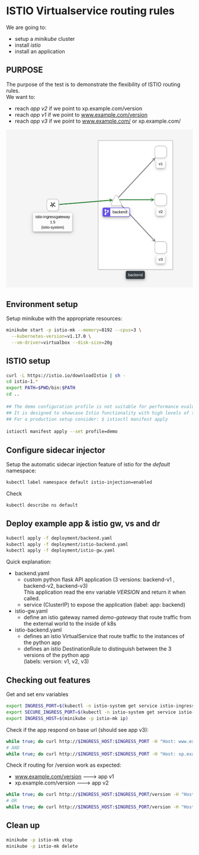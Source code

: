 # ISTIO Virtualservice routing rules
We are going to:
 * setup a *minikube* cluster
 * install *istio* 
 * install an application 

## PURPOSE 
The purpose of the test is to demonstrate the flexibility of ISTIO routing rules.  
We want to:
 * reach *app v2* if we point to  xp.example.com/version 
 * reach *app v1* if we point to www.example.com/version
 * reach *app v3* if we point to www.example.com/ or xp.example.com/

![Setup schema](img/istio-vs-demo.png?raw=true "Schema")

## Environment setup
Setup minikube with the appropriate resources:
```bash
minikube start -p istio-mk --memory=8192 --cpus=3 \
  --kubernetes-version=v1.17.0 \
  --vm-driver=virtualbox --disk-size=20g
```

## ISTIO setup
```bash
curl -L https://istio.io/downloadIstio | sh -
cd istio-1.*
export PATH=$PWD/bin:$PATH
cd ..

## The demo configuration profile is not suitable for performance evaluation. 
## It is designed to showcase Istio functionality with high levels of tracing and access logging
## For a production setup consider: $ istioctl manifest apply

istioctl manifest apply --set profile=demo
```

## Configure sidecar injector 
Setup the automatic sidecar injection feature of istio for the *default* namespace:  
```bash
kubectl label namespace default istio-injection=enabled
```
Check
```bash
kubectl describe ns default
```

## Deploy example app & istio gw, vs and dr
```bash
kubectl apply -f deployment/backend.yaml
kubectl apply -f deployment/istio-backend.yaml
kubectl apply -f deployment/istio-gw.yaml
```
Quick explanation:  
* backend.yaml
  * custom python flask API application (3 versions: backend-v1 , backend-v2, backend-v3)  
    This application read the env variable *VERSION* and return it when called.
  * service (ClusterIP) to expose the application (label: app: backend)
* istio-gw.yaml
  * define an istio gateway named *demo-gateway* that route traffic from the external world to the inside of k8s
* istio-backend.yaml
  * defines an istio VirtualService that route traffic to the instances of the python app
  * defines an istio DestinationRule to distinguish between the 3 versions of the python app  
    (labels: version: v1, v2, v3)

## Checking out features 
Get and set env variables
```bash
export INGRESS_PORT=$(kubectl -n istio-system get service istio-ingressgateway -o jsonpath='{.spec.ports[?(@.name=="http2")].nodePort}')
export SECURE_INGRESS_PORT=$(kubectl -n istio-system get service istio-ingressgateway -o jsonpath='{.spec.ports[?(@.name=="https")].nodePort}')
export INGRESS_HOST=$(minikube -p istio-mk ip)
```

Check if the app respond on base url (should see app v3):
```bash
while true; do curl http://$INGRESS_HOST:$INGRESS_PORT -H "Host: www.example.com"; sleep .2;done
# AND 
while true; do curl http://$INGRESS_HOST:$INGRESS_PORT -H "Host: xp.example.com"; sleep .2;done
```

Check if routing for /version work as expected:
 * www.example.com/version ---> app v1
 * xp.example.com/version  ---> app v2
```bash
while true; do curl http://$INGRESS_HOST:$INGRESS_PORT/version -H "Host: www.example.com"; sleep .2;done
# OR
while true; do curl http://$INGRESS_HOST:$INGRESS_PORT/version -H "Host: xp.example.com"; sleep .2;done
```

## Clean up
```bash
minikube -p istio-mk stop
minikube -p istio-mk delete
```

